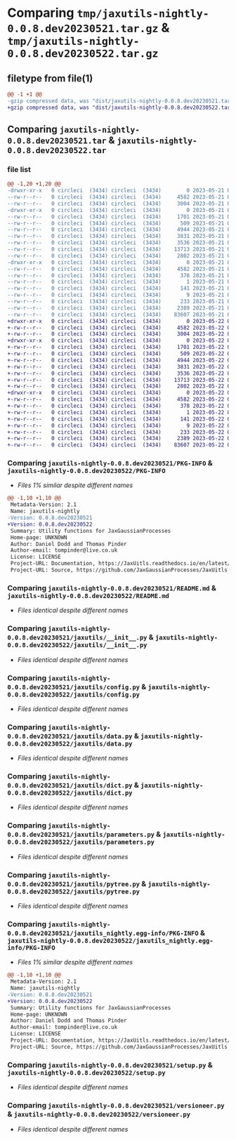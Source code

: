 # Comparing `tmp/jaxutils-nightly-0.0.8.dev20230521.tar.gz` & `tmp/jaxutils-nightly-0.0.8.dev20230522.tar.gz`

## filetype from file(1)

```diff
@@ -1 +1 @@
-gzip compressed data, was "dist/jaxutils-nightly-0.0.8.dev20230521.tar", last modified: Sun May 21 00:06:36 2023, max compression
+gzip compressed data, was "dist/jaxutils-nightly-0.0.8.dev20230522.tar", last modified: Mon May 22 00:06:35 2023, max compression
```

## Comparing `jaxutils-nightly-0.0.8.dev20230521.tar` & `jaxutils-nightly-0.0.8.dev20230522.tar`

### file list

```diff
@@ -1,20 +1,20 @@
-drwxr-xr-x   0 circleci  (3434) circleci  (3434)        0 2023-05-21 00:06:36.623884 jaxutils-nightly-0.0.8.dev20230521/
--rw-r--r--   0 circleci  (3434) circleci  (3434)     4582 2023-05-21 00:06:36.623884 jaxutils-nightly-0.0.8.dev20230521/PKG-INFO
--rw-r--r--   0 circleci  (3434) circleci  (3434)     3004 2023-05-21 00:06:30.000000 jaxutils-nightly-0.0.8.dev20230521/README.md
-drwxr-xr-x   0 circleci  (3434) circleci  (3434)        0 2023-05-21 00:06:36.623884 jaxutils-nightly-0.0.8.dev20230521/jaxutils/
--rw-r--r--   0 circleci  (3434) circleci  (3434)     1701 2023-05-21 00:06:30.000000 jaxutils-nightly-0.0.8.dev20230521/jaxutils/__init__.py
--rw-r--r--   0 circleci  (3434) circleci  (3434)      509 2023-05-21 00:06:36.623884 jaxutils-nightly-0.0.8.dev20230521/jaxutils/_version.py
--rw-r--r--   0 circleci  (3434) circleci  (3434)     4944 2023-05-21 00:06:30.000000 jaxutils-nightly-0.0.8.dev20230521/jaxutils/config.py
--rw-r--r--   0 circleci  (3434) circleci  (3434)     3831 2023-05-21 00:06:30.000000 jaxutils-nightly-0.0.8.dev20230521/jaxutils/data.py
--rw-r--r--   0 circleci  (3434) circleci  (3434)     3536 2023-05-21 00:06:30.000000 jaxutils-nightly-0.0.8.dev20230521/jaxutils/dict.py
--rw-r--r--   0 circleci  (3434) circleci  (3434)    13713 2023-05-21 00:06:30.000000 jaxutils-nightly-0.0.8.dev20230521/jaxutils/parameters.py
--rw-r--r--   0 circleci  (3434) circleci  (3434)     2802 2023-05-21 00:06:30.000000 jaxutils-nightly-0.0.8.dev20230521/jaxutils/pytree.py
-drwxr-xr-x   0 circleci  (3434) circleci  (3434)        0 2023-05-21 00:06:36.623884 jaxutils-nightly-0.0.8.dev20230521/jaxutils_nightly.egg-info/
--rw-r--r--   0 circleci  (3434) circleci  (3434)     4582 2023-05-21 00:06:36.000000 jaxutils-nightly-0.0.8.dev20230521/jaxutils_nightly.egg-info/PKG-INFO
--rw-r--r--   0 circleci  (3434) circleci  (3434)      378 2023-05-21 00:06:36.000000 jaxutils-nightly-0.0.8.dev20230521/jaxutils_nightly.egg-info/SOURCES.txt
--rw-r--r--   0 circleci  (3434) circleci  (3434)        1 2023-05-21 00:06:36.000000 jaxutils-nightly-0.0.8.dev20230521/jaxutils_nightly.egg-info/dependency_links.txt
--rw-r--r--   0 circleci  (3434) circleci  (3434)      141 2023-05-21 00:06:36.000000 jaxutils-nightly-0.0.8.dev20230521/jaxutils_nightly.egg-info/requires.txt
--rw-r--r--   0 circleci  (3434) circleci  (3434)        9 2023-05-21 00:06:36.000000 jaxutils-nightly-0.0.8.dev20230521/jaxutils_nightly.egg-info/top_level.txt
--rw-r--r--   0 circleci  (3434) circleci  (3434)      233 2023-05-21 00:06:36.623884 jaxutils-nightly-0.0.8.dev20230521/setup.cfg
--rw-r--r--   0 circleci  (3434) circleci  (3434)     2389 2023-05-21 00:06:30.000000 jaxutils-nightly-0.0.8.dev20230521/setup.py
--rw-r--r--   0 circleci  (3434) circleci  (3434)    83607 2023-05-21 00:06:30.000000 jaxutils-nightly-0.0.8.dev20230521/versioneer.py
+drwxr-xr-x   0 circleci  (3434) circleci  (3434)        0 2023-05-22 00:06:35.034230 jaxutils-nightly-0.0.8.dev20230522/
+-rw-r--r--   0 circleci  (3434) circleci  (3434)     4582 2023-05-22 00:06:35.034230 jaxutils-nightly-0.0.8.dev20230522/PKG-INFO
+-rw-r--r--   0 circleci  (3434) circleci  (3434)     3004 2023-05-22 00:06:28.000000 jaxutils-nightly-0.0.8.dev20230522/README.md
+drwxr-xr-x   0 circleci  (3434) circleci  (3434)        0 2023-05-22 00:06:35.034230 jaxutils-nightly-0.0.8.dev20230522/jaxutils/
+-rw-r--r--   0 circleci  (3434) circleci  (3434)     1701 2023-05-22 00:06:28.000000 jaxutils-nightly-0.0.8.dev20230522/jaxutils/__init__.py
+-rw-r--r--   0 circleci  (3434) circleci  (3434)      509 2023-05-22 00:06:35.034230 jaxutils-nightly-0.0.8.dev20230522/jaxutils/_version.py
+-rw-r--r--   0 circleci  (3434) circleci  (3434)     4944 2023-05-22 00:06:28.000000 jaxutils-nightly-0.0.8.dev20230522/jaxutils/config.py
+-rw-r--r--   0 circleci  (3434) circleci  (3434)     3831 2023-05-22 00:06:28.000000 jaxutils-nightly-0.0.8.dev20230522/jaxutils/data.py
+-rw-r--r--   0 circleci  (3434) circleci  (3434)     3536 2023-05-22 00:06:28.000000 jaxutils-nightly-0.0.8.dev20230522/jaxutils/dict.py
+-rw-r--r--   0 circleci  (3434) circleci  (3434)    13713 2023-05-22 00:06:28.000000 jaxutils-nightly-0.0.8.dev20230522/jaxutils/parameters.py
+-rw-r--r--   0 circleci  (3434) circleci  (3434)     2802 2023-05-22 00:06:28.000000 jaxutils-nightly-0.0.8.dev20230522/jaxutils/pytree.py
+drwxr-xr-x   0 circleci  (3434) circleci  (3434)        0 2023-05-22 00:06:35.034230 jaxutils-nightly-0.0.8.dev20230522/jaxutils_nightly.egg-info/
+-rw-r--r--   0 circleci  (3434) circleci  (3434)     4582 2023-05-22 00:06:34.000000 jaxutils-nightly-0.0.8.dev20230522/jaxutils_nightly.egg-info/PKG-INFO
+-rw-r--r--   0 circleci  (3434) circleci  (3434)      378 2023-05-22 00:06:35.000000 jaxutils-nightly-0.0.8.dev20230522/jaxutils_nightly.egg-info/SOURCES.txt
+-rw-r--r--   0 circleci  (3434) circleci  (3434)        1 2023-05-22 00:06:34.000000 jaxutils-nightly-0.0.8.dev20230522/jaxutils_nightly.egg-info/dependency_links.txt
+-rw-r--r--   0 circleci  (3434) circleci  (3434)      141 2023-05-22 00:06:34.000000 jaxutils-nightly-0.0.8.dev20230522/jaxutils_nightly.egg-info/requires.txt
+-rw-r--r--   0 circleci  (3434) circleci  (3434)        9 2023-05-22 00:06:34.000000 jaxutils-nightly-0.0.8.dev20230522/jaxutils_nightly.egg-info/top_level.txt
+-rw-r--r--   0 circleci  (3434) circleci  (3434)      233 2023-05-22 00:06:35.034230 jaxutils-nightly-0.0.8.dev20230522/setup.cfg
+-rw-r--r--   0 circleci  (3434) circleci  (3434)     2389 2023-05-22 00:06:28.000000 jaxutils-nightly-0.0.8.dev20230522/setup.py
+-rw-r--r--   0 circleci  (3434) circleci  (3434)    83607 2023-05-22 00:06:28.000000 jaxutils-nightly-0.0.8.dev20230522/versioneer.py
```

### Comparing `jaxutils-nightly-0.0.8.dev20230521/PKG-INFO` & `jaxutils-nightly-0.0.8.dev20230522/PKG-INFO`

 * *Files 1% similar despite different names*

```diff
@@ -1,10 +1,10 @@
 Metadata-Version: 2.1
 Name: jaxutils-nightly
-Version: 0.0.8.dev20230521
+Version: 0.0.8.dev20230522
 Summary: Utility functions for JaxGaussianProcesses
 Home-page: UNKNOWN
 Author: Daniel Dodd and Thomas Pinder
 Author-email: tompinder@live.co.uk
 License: LICENSE
 Project-URL: Documentation, https://JaxUitls.readthedocs.io/en/latest/
 Project-URL: Source, https://github.com/JaxGaussianProcesses/JaxUitls
```

### Comparing `jaxutils-nightly-0.0.8.dev20230521/README.md` & `jaxutils-nightly-0.0.8.dev20230522/README.md`

 * *Files identical despite different names*

### Comparing `jaxutils-nightly-0.0.8.dev20230521/jaxutils/__init__.py` & `jaxutils-nightly-0.0.8.dev20230522/jaxutils/__init__.py`

 * *Files identical despite different names*

### Comparing `jaxutils-nightly-0.0.8.dev20230521/jaxutils/config.py` & `jaxutils-nightly-0.0.8.dev20230522/jaxutils/config.py`

 * *Files identical despite different names*

### Comparing `jaxutils-nightly-0.0.8.dev20230521/jaxutils/data.py` & `jaxutils-nightly-0.0.8.dev20230522/jaxutils/data.py`

 * *Files identical despite different names*

### Comparing `jaxutils-nightly-0.0.8.dev20230521/jaxutils/dict.py` & `jaxutils-nightly-0.0.8.dev20230522/jaxutils/dict.py`

 * *Files identical despite different names*

### Comparing `jaxutils-nightly-0.0.8.dev20230521/jaxutils/parameters.py` & `jaxutils-nightly-0.0.8.dev20230522/jaxutils/parameters.py`

 * *Files identical despite different names*

### Comparing `jaxutils-nightly-0.0.8.dev20230521/jaxutils/pytree.py` & `jaxutils-nightly-0.0.8.dev20230522/jaxutils/pytree.py`

 * *Files identical despite different names*

### Comparing `jaxutils-nightly-0.0.8.dev20230521/jaxutils_nightly.egg-info/PKG-INFO` & `jaxutils-nightly-0.0.8.dev20230522/jaxutils_nightly.egg-info/PKG-INFO`

 * *Files 1% similar despite different names*

```diff
@@ -1,10 +1,10 @@
 Metadata-Version: 2.1
 Name: jaxutils-nightly
-Version: 0.0.8.dev20230521
+Version: 0.0.8.dev20230522
 Summary: Utility functions for JaxGaussianProcesses
 Home-page: UNKNOWN
 Author: Daniel Dodd and Thomas Pinder
 Author-email: tompinder@live.co.uk
 License: LICENSE
 Project-URL: Documentation, https://JaxUitls.readthedocs.io/en/latest/
 Project-URL: Source, https://github.com/JaxGaussianProcesses/JaxUitls
```

### Comparing `jaxutils-nightly-0.0.8.dev20230521/setup.py` & `jaxutils-nightly-0.0.8.dev20230522/setup.py`

 * *Files identical despite different names*

### Comparing `jaxutils-nightly-0.0.8.dev20230521/versioneer.py` & `jaxutils-nightly-0.0.8.dev20230522/versioneer.py`

 * *Files identical despite different names*

